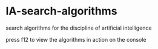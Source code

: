 # IA-search-algorithms
search algorithms for the discipline of artificial intelligence

press f12 to view the algorithms in action on the console
